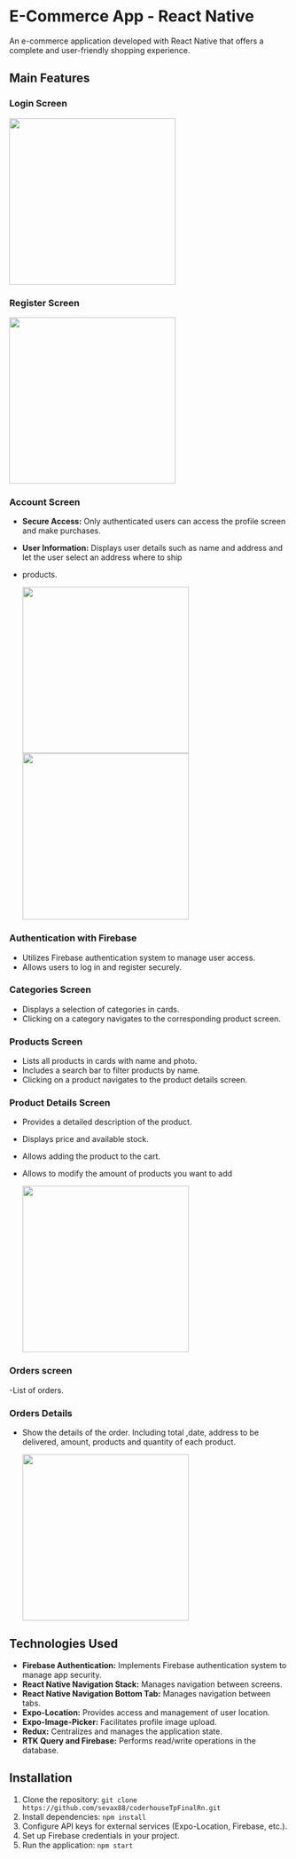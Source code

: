 # E-Commerce App - React Native
An e-commerce application developed with React Native that offers a complete and user-friendly shopping experience.
## Main Features

### Login Screen
  <img src="./screenshot/Screenshot_login.png" width="300" >

### Register Screen
  <img src="./screenshot/Screenshot_register.png" width="300" >

### Account Screen

- **Secure Access:** Only authenticated users can access the profile screen and make purchases.
- **User Information:** Displays user details such as name and address and let the user select an address where to ship 
- products.

  <img src="./screenshot/screenshot-account.png" width="300" >  
  <img src="./screenshot/Screenshot_pick_location.png" width="300" >


### Authentication with Firebase
- Utilizes Firebase authentication system to manage user access.
- Allows users to log in and register securely.

### Categories Screen
- Displays a selection of categories in cards.
- Clicking on a category navigates to the corresponding product screen.

### Products Screen
- Lists all products in cards with name and photo.
- Includes a search bar to filter products by name.
- Clicking on a product navigates to the product details screen.

### Product Details Screen
- Provides a detailed description of the product.
- Displays price and available stock.
- Allows adding the product to the cart.
- Allows to modify the amount of products you want to add

  <img src="./screenshot/screenshot-item-quantity-pick.png" width="300" >

### Orders screen
-List of orders. 

### Orders Details
- Show the details of the order. Including total ,date, address to be delivered,
  amount, products and quantity of each product.

  <img src="./screenshot/Screenshot_order_detail.png" width="300" >


## Technologies Used
- **Firebase Authentication:** Implements Firebase authentication system to manage app security.
- **React Native Navigation Stack:** Manages navigation between screens.
- **React Native Navigation Bottom Tab:** Manages navigation between tabs.
- **Expo-Location:** Provides access and management of user location.
- **Expo-Image-Picker:** Facilitates profile image upload.
- **Redux:** Centralizes and manages the application state.
- **RTK Query and Firebase:** Performs read/write operations in the database.


## Installation
1. Clone the repository: `git clone https://github.com/sevax88/coderhouseTpFinalRn.git`
2. Install dependencies: `npm install`
3. Configure API keys for external services (Expo-Location, Firebase, etc.).
4. Set up Firebase credentials in your project.
5. Run the application: `npm start`



